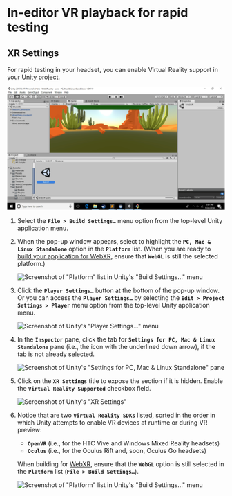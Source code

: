 # In-editor VR playback for rapid testing

## XR Settings

For rapid testing in your headset, you can enable Virtual Reality support in your [Unity project](./project-setup.md).

![Animation of Unity's XR Settings](./images/unity-xr-settings.gif "Animation of Unity's XR Settings")

1. Select the **`File > Build Settings…`** menu option from the top-level Unity application menu.
2. When the pop-up window appears, select to highlight the **`PC, Mac & Linux Standalone`** option in the **`Platform`** list. (When you are ready to [build your application for WebXR](./build.md), ensure that **`WebGL`** is still the selected platform.)

    ![Screenshot of "Platform" list in Unity's "Build Settings…" menu](./images/standalone-platform.png 'Screenshot of "Platform" list in Unity\'s "Build Settings…" menu')

3. Click the **`Player Settings…`** button at the bottom of the pop-up window. Or you can access the **`Player Settings…`** by selecting the **`Edit > Project Settings > Player`** menu option from the top-level Unity application menu.

    ![Screenshot of Unity's "Player Settings…" menu](./images/unity-xr-settings-5.png 'Screenshot of Unity\'s "Player Settings…" menu')

4. In the **`Inspector`** pane, click the tab for **`Settings for PC, Mac & Linux Standalone`** pane (i.e., the icon with the underlined down arrow), if the tab is not already selected.

    ![Screenshot of Unity's "Settings for PC, Mac & Linux Standalone" pane](./images/unity-xr-settings-6.png 'Screenshot of Unity\'s "Settings for PC, Mac & Linux Standalone" pane')

5. Click on the **`XR Settings`** title to expose the section if it is hidden. Enable the **`Virtual Reality Supported`** checkbox field.

    ![Screenshot of Unity's "XR Settings"](./images/unity-xr-settings-7.png 'Screenshot of Unity\'s "XR Settings"')

6. Notice that are two **`Virtual Reality SDKs`** listed, sorted in the order in which Unity attempts to enable VR devices at runtime or during VR preview:
    - **`OpenVR`** (i.e., for the HTC Vive and Windows Mixed Reality headsets)
    - **`Oculus`** (i.e., for the Oculus Rift and, soon, Oculus Go headsets)

    When building for [WebXR](./build.md), ensure that the **`WebGL`** option is still selected in the **`Platform`** list (**`File > Build Settings…`**).

      ![Screenshot of "Platform" list in Unity's "Build Settings…" menu](./images/webgl-platform.png 'Screenshot of "Platform" list in Unity\'s "Build Settings…" menu')
